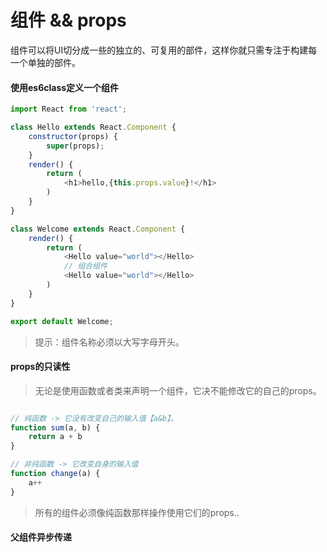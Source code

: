 # 组件 && props

组件可以将UI切分成一些的独立的、可复用的部件，这样你就只需专注于构建每一个单独的部件。

#### 使用es6class定义一个组件

```js
import React from 'react';

class Hello extends React.Component {
    constructor(props) {
        super(props);
    }
    render() {
        return (
            <h1>hello,{this.props.value}!</h1>
        )
    }
}

class Welcome extends React.Component {
    render() {
        return (
            <Hello value="world"></Hello> 
            // 组合组件
            <Hello value="world"></Hello> 
        )
    }
}

export default Welcome;
```

> 提示：组件名称必须以大写字母开头。

#### props的只读性

>无论是使用函数或者类来声明一个组件，它决不能修改它的自己的props。

```js

// 纯函数 -> 它没有改变自己的输入值【a&b】。
function sum(a, b) {
    return a + b
}

// 非纯函数 -> 它改变自身的输入值
function change(a) {
    a++
}
``` 

> 所有的组件必须像纯函数那样操作使用它们的props..

#### 父组件异步传递



